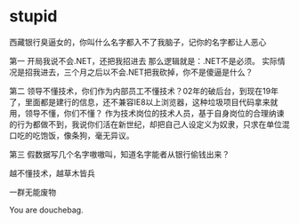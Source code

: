 # stupid

西藏银行臭逼女的，你叫什么名字都入不了我脑子，记你的名字都让人恶心

第一
开局我说不会.NET，还把我招进去
那么逻辑就是：.NET不是必须。
实际情况是招我进去，三个月之后以不会.NET把我砍掉，你不是傻逼是什么？

第二
领导不懂技术，你们作为内部员工不懂技术？02年的破后台，到现在19年了，里面都是建行的信息，还不兼容IE8以上浏览器，这种垃圾项目代码拿来就用，领导不懂，你们不懂？
作为技术岗位的技术人员，基于自身岗位的合理纳谏的行为都做不到，我说你们活在新世纪，却把自己人设定义为奴隶，只求在单位混口吃的吃饱饭，像条狗，毫无异议。

第三
假数据写几个名字嗷嗷叫，知道名字能者从银行偷钱出来？

越不懂技术，越草木皆兵

一群无能废物

You are douchebag.
